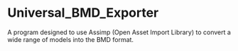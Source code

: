 # Universal_BMD_Exporter
A program designed to use Assimp (Open Asset Import Library) to convert a wide range of models into the BMD format.
